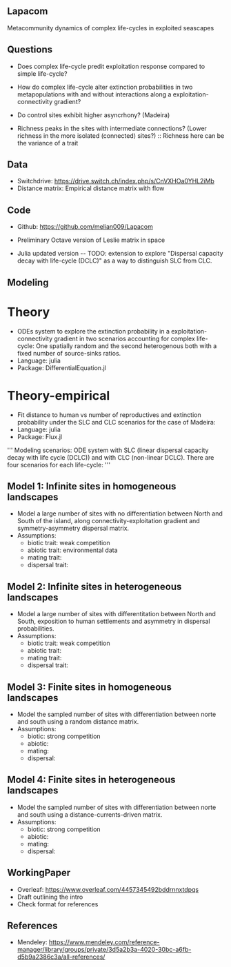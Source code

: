 ## Lapacom
Metacommunity dynamics of complex life-cycles in exploited seascapes

## Questions

* Does complex life-cycle predit exploitation response compared to simple life-cycle?

* How do complex life-cycle alter extinction probabilities in two metapopulations with and without interactions along a exploitation-connectivity gradient?

* Do control sites exhibit higher asyncrhony? (Madeira)

* Richness peaks in the sites with intermediate connections? (Lower richness in the more isolated (connected) sites?) :: Richness here can be the variance of a trait

## Data

* Switchdrive: https://drive.switch.ch/index.php/s/CnVXHOa0YHL2iMb
* Distance matrix: Empirical distance matrix with flow 
        
## Code 

* Github: https://github.com/melian009/Lapacom

* Preliminary Octave version of Leslie matrix in space 
* Julia updated version -- TODO: extension to explore "Dispersal capacity decay with life-cycle (DCLC)" as a way to distinguish SLC from CLC.                                                                                                                                                    

## Modeling

# Theory
* ODEs system to explore the extinction probability in a exploitation-connectivity gradient in two scenarios accounting for complex life-cycle: One spatially random and the second heterogenous both with a fixed number of source-sinks ratios. 
* Language: julia
* Package: DifferentialEquation.jl

# Theory-empirical
* Fit distance to human vs number of reproductives and extinction probability under the SLC and CLC scenarios for the case of Madeira:
* Language: julia
* Package: Flux.jl

'''
Modeling scenarios: ODE system with SLC (linear dispersal capacity decay with life cycle (DCLC)) and with CLC (non-linear DCLC). There are four scenarios for each life-cycle:
'''

## Model 1: Infinite sites in homogeneous landscapes
* Model a large number of sites with no differentiation between North and South of the island, along connectivity-exploitation gradient and symmetry-asymmetry dispersal matrix. 
* Assumptions:
  * biotic trait: weak competition
  * abiotic trait: environmental data 
  * mating trait: 
  * dispersal trait:

## Model 2: Infinite sites in heterogeneous landscapes 
* Model a large number of sites with differentitation between North and South, exposition to human settlements and asymmetry in dispersal probabilities.
* Assumptions:
  * biotic trait: weak competition
  * abiotic trait: 
  * mating trait: 
  * dispersal trait:

## Model 3: Finite sites in homogeneous landscapes 
* Model the sampled number of sites with differentiation between norte and south using a random distance matrix.
* Assumptions:
  * biotic: strong competition
  * abiotic: 
  * mating:
  * dispersal:

## Model 4: Finite sites in heterogeneous landscapes
* Model the sampled number of sites with differentiation between norte and south using a distance-currents-driven matrix.
* Assumptions:
  * biotic: strong competition
  * abiotic: 
  * mating:
  * dispersal: 


## WorkingPaper

* Overleaf: https://www.overleaf.com/4457345492bddrnnxtdpqs
* Draft outlining the intro 
* Check format for references

## References

* Mendeley: https://www.mendeley.com/reference-manager/library/groups/private/3d5a2b3a-4020-30bc-a6fb-d5b9a2386c3a/all-references/
